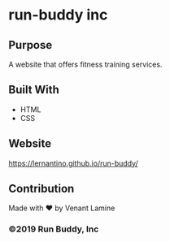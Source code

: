 # run-buddy inc
## Purpose
A website that offers fitness training services.

## Built With
* HTML
* CSS

## Website
https://lernantino.github.io/run-buddy/

## Contribution 
Made with ❤️ by Venant Lamine

### ©️2019 Run Buddy, Inc